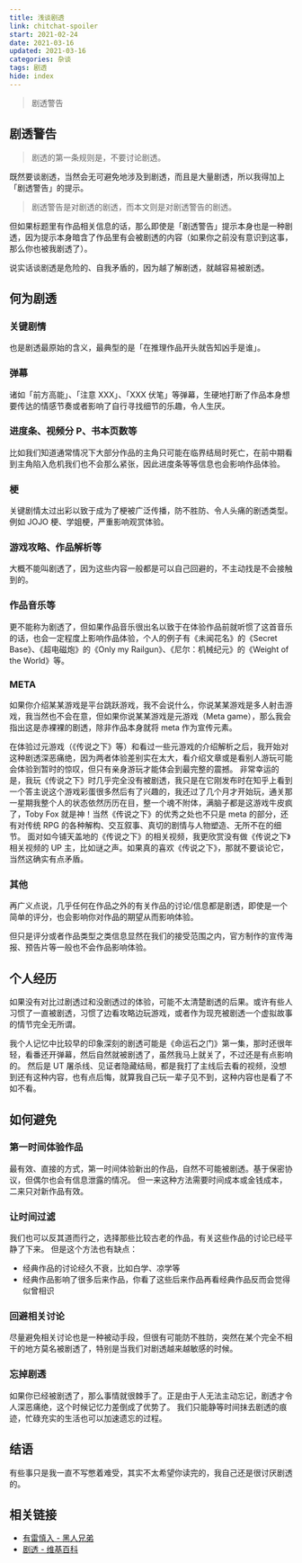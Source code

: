 ```yaml
---
title: 浅谈剧透
link: chitchat-spoiler
start: 2021-02-24
date: 2021-03-16
updated: 2021-03-16
categories: 杂谈
tags: 剧透
hide: index
---
```


> 剧透警告

<!-- more -->

## 剧透警告

> 剧透的第一条规则是，不要讨论剧透。

既然要谈剧透，当然会无可避免地涉及到剧透，而且是大量剧透，所以我得加上「剧透警告」的提示。

> 剧透警告是对剧透的剧透，而本文则是对剧透警告的剧透。

但如果标题里有作品相关信息的话，那么即使是「剧透警告」提示本身也是一种剧透，因为提示本身暗含了作品里有会被剧透的内容（如果你之前没有意识到这事，那么你也被我剧透了）。

说实话谈剧透是危险的、自我矛盾的，因为越了解剧透，就越容易被剧透。

## 何为剧透

### 关键剧情

也是剧透最原始的含义，最典型的是「在推理作品开头就告知凶手是谁」。

### 弹幕

诸如「前方高能」、「注意 XXX」、「XXX 伏笔」等弹幕，生硬地打断了作品本身想要传达的情感节奏或者影响了自行寻找细节的乐趣，令人生厌。

### 进度条、视频分 P、书本页数等

比如我们知道通常情况下大部分作品的主角只可能在临界结局时死亡，在前中期看到主角陷入危机我们也不会那么紧张，因此进度条等等信息也会影响作品体验。

### 梗

关键剧情太过出彩以致于成为了梗被广泛传播，防不胜防、令人头痛的剧透类型。例如 JOJO 梗、学姐梗，严重影响观赏体验。

### 游戏攻略、作品解析等

大概不能叫剧透了，因为这些内容一般都是可以自己回避的，不主动找是不会接触到的。

### 作品音乐等

更不能称为剧透了，但如果作品音乐很出名以致于在体验作品前就听惯了这首音乐的话，也会一定程度上影响作品体验，个人的例子有《未闻花名》的《Secret Base》、《超电磁炮》的《Only my Railgun》、《尼尔：机械纪元》的《Weight of the World》等。

### META

如果你介绍某某游戏是平台跳跃游戏，我不会说什么，你说某某游戏是多人射击游戏，我当然也不会在意，但如果你说某某游戏是元游戏（Meta game），那么我会指出这是赤裸裸的剧透，除非作品本身就将 meta 作为宣传元素。

在体验过元游戏（《传说之下》等）和看过一些元游戏的介绍解析之后，我开始对这种剧透深恶痛绝，因为两者体验差别实在太大，看介绍文章或是看别人游玩可能会体验到暂时的惊叹，但只有亲身游玩才能体会到最完整的震撼。
非常幸运的是，我玩《传说之下》时几乎完全没有被剧透，我只是在它刚发布时在知乎上看到一个答主说这个游戏彩蛋很多然后有了兴趣的，我还过了几个月才开始玩，通关那一星期我整个人的状态依然历历在目，整一个魂不附体，满脑子都是这游戏牛皮疯了，Toby Fox 就是神！当然《传说之下》的优秀之处也不只是 meta 的部分，还有对传统 RPG 的各种解构、交互叙事、真切的剧情与人物塑造、无所不在的细节。
面对如今铺天盖地的《传说之下》的相关视频，我更欣赏没有做《传说之下》相关视频的 UP 主，比如谜之声。如果真的喜欢《传说之下》，那就不要谈论它，当然这确实有点矛盾。

### 其他

再广义点说，几乎任何在作品之外的有关作品的讨论/信息都是剧透，即使是一个简单的评分，也会影响你对作品的期望从而影响体验。

但只是评分或者作品类型之类信息显然在我们的接受范围之内，官方制作的宣传海报、预告片等一般也不会作品影响体验。

## 个人经历

如果没有对比过剧透过和没剧透过的体验，可能不太清楚剧透的后果。或许有些人习惯了一直被剧透，习惯了边看攻略边玩游戏，或者作为现充被剧透一个虚拟故事的情节完全无所谓。

我个人记忆中比较早的印象深刻的剧透可能是《命运石之门》第一集，那时还很年轻，看番还开弹幕，然后自然就被剧透了，虽然我马上就关了，不过还是有点影响的。
然后是 UT 屠杀线、见证者隐藏结局，都是我打了主线后去看的视频，没想到还有这种内容，也有点后悔，就算我自己玩一辈子见不到，这种内容也是看了不如不看。

## 如何避免

### 第一时间体验作品

最有效、直接的方式，第一时间体验新出的作品，自然不可能被剧透。基于保密协议，但偶尔也会有信息泄露的情况。
但一来这种方法需要时间成本或金钱成本，二来只对新作品有效。

### 让时间过滤

我们也可以反其道而行之，选择那些比较古老的作品，有关这些作品的讨论已经平静了下来。
但是这个方法也有缺点：

- 经典作品的讨论经久不衰，比如白学、凉学等
- 经典作品影响了很多后来作品，你看了这些后来作品再看经典作品反而会觉得似曾相识

### 回避相关讨论

尽量避免相关讨论也是一种被动手段，但很有可能防不胜防，突然在某个完全不相干的地方莫名被剧透了，特别是当我们对剧透越来越敏感的时候。

### 忘掉剧透

如果你已经被剧透了，那么事情就很棘手了。正是由于人无法主动忘记，剧透才令人深恶痛绝，这个时候记忆力差倒成了优势了。
我们只能静等时间抹去剧透的痕迹，忙碌充实的生活也可以加速遗忘的过程。

## 结语

有些事只是我一直不写憋着难受，其实不太希望你读完的，我自己还是很讨厌剧透的。

## 相关链接

- [有雷慎入 - 黑人兄弟](https://b23.tv/Vx3AX9)
- [剧透 - 维基百科](https://zh.wikipedia.org/wiki/%E5%8A%87%E9%80%8F)
